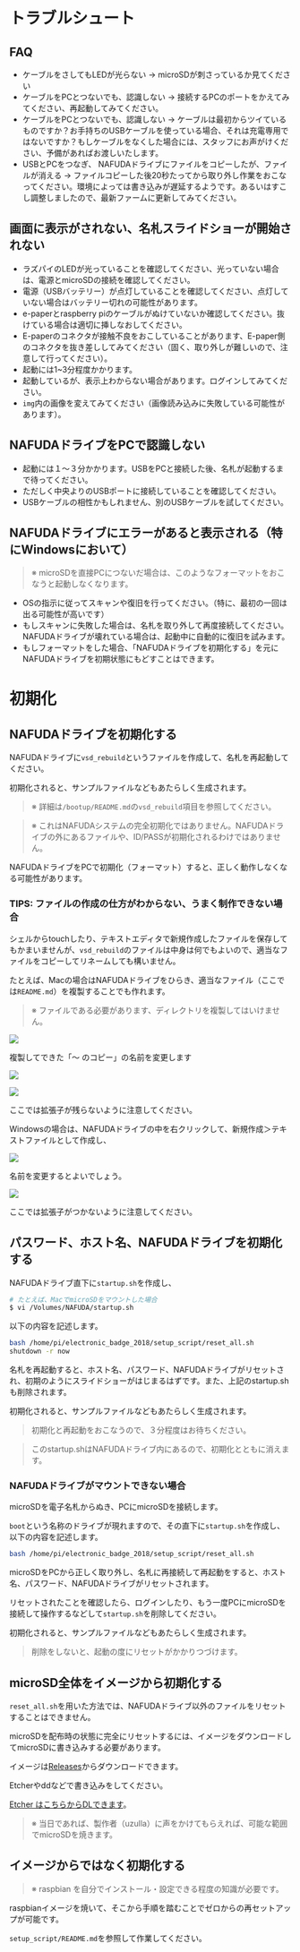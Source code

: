 トラブルシュート
==============

## FAQ

- ケーブルをさしてもLEDが光らない → microSDが刺さっているか見てください
- ケーブルをPCとつないでも、認識しない → 接続するPCのポートをかえてみてください、再起動してみてください。
- ケーブルをPCとつないでも、認識しない → ケーブルは最初からツイているものですか？お手持ちのUSBケーブルを使っている場合、それは充電専用ではないですか？もしケーブルをなくした場合には、スタッフにお声がけください、予備があればお渡しいたします。
- USBとPCをつなぎ、 NAFUDAドライブにファイルをコピーしたが、ファイルが消える → ファイルコピーした後20秒たってから取り外し作業をおこなってください。環境によっては書き込みが遅延するようです。あるいはすこし調整しましたので、最新ファームに更新してみてください。

## 画面に表示がされない、名札スライドショーが開始されない

- ラズパイのLEDが光っていることを確認してください、光っていない場合は、電源とmicroSDの接続を確認してください。
- 電源（USBバッテリー）が点灯していることを確認してください、点灯していない場合はバッテリー切れの可能性があります。
- e-paperとraspberry piのケーブルがぬけていないか確認してください。抜けている場合は適切に挿しなおしてください。
- E-paperのコネクタが接触不良をおこしていることがあります、E-paper側のコネクタを抜き差ししてみてください（固く、取り外しが難しいので、注意して行ってください）。
- 起動には1~3分程度かかります。
- 起動しているが、表示上わからない場合があります。ログインしてみてください。
- `img`内の画像を変えてみてください（画像読み込みに失敗している可能性があります）。


## NAFUDAドライブをPCで認識しない

- 起動には１〜３分かかります。USBをPCと接続した後、名札が起動するまで待ってください。
- ただしく中央よりのUSBポートに接続していることを確認してください。
- USBケーブルの相性かもしれません、別のUSBケーブルを試してください。


## NAFUDAドライブにエラーがあると表示される（特にWindowsにおいて）

> ※ microSDを直接PCにつないだ場合は、このようなフォーマットをおこなうと起動しなくなります。

- OSの指示に従ってスキャンや復旧を行ってください。（特に、最初の一回は出る可能性が高いです）
- もしスキャンに失敗した場合は、名札を取り外して再度接続してください。NAFUDAドライブが壊れている場合は、起動中に自動的に復旧を試みます。
- もしフォーマットをした場合、「NAFUDAドライブを初期化する」を元にNAFUDAドライブを初期状態にもどすことはできます。


# 初期化

## NAFUDAドライブを初期化する

NAFUDAドライブに`vsd_rebuild`というファイルを作成して、名札を再起動してください。

初期化されると、サンプルファイルなどもあたらしく生成されます。

> ※ 詳細は`/bootup/README.md`の`vsd_rebuild`項目を参照してください。

> ※ これはNAFUDAシステムの完全初期化ではありません。NAFUDAドライブの外にあるファイルや、ID/PASSが初期化されるわけではありません。

NAFUDAドライブをPCで初期化（フォーマット）すると、正しく動作しなくなる可能性があります。


### TIPS: ファイルの作成の仕方がわからない、うまく制作できない場合

シェルからtouchしたり、テキストエディタで新規作成したファイルを保存してもかまいませんが、`vsd_rebuild`のファイルは中身は何でもよいので、適当なファイルをコピーしてリネームしても構いません。

たとえば、Macの場合はNAFUDAドライブをひらき、適当なファイル（ここでは`README.md`）を複製することでも作れます。

> ※ ファイルである必要があります、ディレクトリを複製してはいけません。

![](assets/create_file_1.jpg)

複製してできた「〜 のコピー」の名前を変更します

![](assets/create_file_2.jpg)

![](assets/create_file_3.jpg)

ここでは拡張子が残らないように注意してください。


Windowsの場合は、NAFUDAドライブの中を右クリックして、新規作成＞テキストファイルとして作成し、

![](assets/windows_create_file.jpg)

名前を変更するとよいでしょう。

![](assets/windows_rename_file.jpg)

ここでは拡張子がつかないように注意してください。


## パスワード、ホスト名、NAFUDAドライブを初期化する

NAFUDAドライブ直下に`startup.sh`を作成し、

```bash
# たとえば、MacでmicroSDをマウントした場合
$ vi /Volumes/NAFUDA/startup.sh
```

以下の内容を記述します。

```bash
bash /home/pi/electronic_badge_2018/setup_script/reset_all.sh
shutdown -r now
```

名札を再起動すると、ホスト名、パスワード、NAFUDAドライブがリセットされ、初期のようにスライドショーがはじまるはずです。また、上記のstartup.shも削除されます。

初期化されると、サンプルファイルなどもあたらしく生成されます。

> 初期化と再起動をおこなうので、３分程度はお待ちください。

> このstartup.shはNAFUDAドライブ内にあるので、初期化とともに消えます。


### NAFUDAドライブがマウントできない場合

microSDを電子名札からぬき、PCにmicroSDを接続します。

`boot`という名称のドライブが現れますので、その直下に`startup.sh`を作成し、以下の内容を記述します。

```bash
bash /home/pi/electronic_badge_2018/setup_script/reset_all.sh
```

microSDをPCから正しく取り外し、名札に再接続して再起動をすると、ホスト名、パスワード、NAFUDAドライブがリセットされます。

リセットされたことを確認したら、ログインしたり、もう一度PCにmicroSDを接続して操作するなどして`startup.sh`を削除してください。

初期化されると、サンプルファイルなどもあたらしく生成されます。

> 削除をしないと、起動の度にリセットがかかりつづけます。


## microSD全体をイメージから初期化する

`reset_all.sh`を用いた方法では、NAFUDAドライブ以外のファイルをリセットすることはできません。

microSDを配布時の状態に完全にリセットするには、イメージをダウンロードしてmicroSDに書き込みする必要があります。

イメージは[Releases](https://github.com/builderscon/electronic_badge_2018/releases)からダウンロードできます。

Etcherやddなどで書き込みをしてください。

[Etcher はこちらからDLできます](https://etcher.io/)。

> ※ 当日であれば、製作者（uzulla）に声をかけてもらえれば、可能な範囲でmicroSDを焼きます。


## イメージからではなく初期化する

> ※ raspbian を自分でインストール・設定できる程度の知識が必要です。

raspbianイメージを焼いて、そこから手順を踏むことでゼロからの再セットアップが可能です。

`setup_script/README.md`を参照して作業してください。

